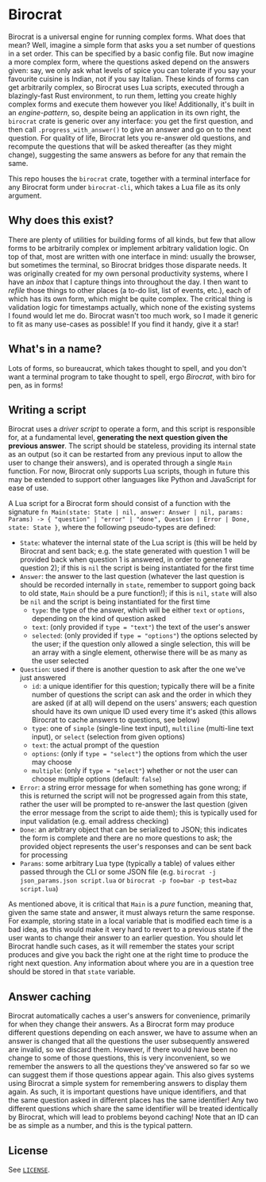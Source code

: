 # Birocrat

Birocrat is a universal engine for running complex forms. What does that mean? Well, imagine a simple form that asks you a set number of questions in a set order. This can be specified by a basic config file. But now imagine a more complex form, where the questions asked depend on the answers given: say, we only ask what levels of spice you can tolerate if you say your favourite cuisine is Indian, not if you say Italian. These kinds of forms can get arbitrarily complex, so Birocrat uses Lua scripts, executed through a blazingly-fast Rust environment, to run them, letting you create highly complex forms and execute them however you like! Additionally, it's built in an *engine-pattern*, so, despite being an application in its own right, the `birocrat` crate is generic over any interface: you get the first question, and then call `.progress_with_answer()` to give an answer and go on to the next question. For quality of life, Birocrat lets you re-answer old questions, and recompute the questions that will be asked thereafter (as they might change), suggesting the same answers as before for any that remain the same.

This repo houses the `birocrat` crate, together with a terminal interface for any Birocrat form under `birocrat-cli`, which takes a Lua file as its only argument.

## Why does this exist?

There are plenty of utilities for building forms of all kinds, but few that allow forms to be arbitrarily complex or implement arbitrary validation logic. On top of that, most are written with one interface in mind: usually the browser, but sometimes the terminal, so Birocrat bridges those disparate needs. It was originally created for my own personal productivity systems, where I have an *inbox* that I capture things into throughout the day. I then want to *refile* those things to other places (a to-do list, list of events, etc.), each of which has its own form, which might be quite complex. The critical thing is validation logic for timestamps actually, which none of the existing systems I found would let me do. Birocrat wasn't too much work, so I made it generic to fit as many use-cases as possible! If you find it handy, give it a star!

## What's in a name?

Lots of forms, so bureaucrat, which takes thought to spell, and you don't want a terminal program to take thought to spell, ergo *Birocrat*, with biro for pen, as in forms!

## Writing a script

Birocrat uses a *driver script* to operate a form, and this script is responsible for, at a fundamental level, **generating the next question given the previous answer**. The script should be stateless, providing its internal state as an output (so it can be restarted from any previous input to allow the user to change their answers), and is operated through a single `Main` function. For now, Birocrat only supports Lua scripts, though in future this may be extended to support other languages like Python and JavaScript for ease of use.

A Lua script for a Birocrat form should consist of a function with the signature `fn Main(state: State | nil, answer: Answer | nil, params: Params) -> { "question" | "error" | "done", Question | Error | Done, state: State }`, where the following pseudo-types are defined:

- `State`: whatever the internal state of the Lua script is (this will be held by Birocrat and sent back; e.g. the state generated with question 1 will be provided back when question 1 is answered, in order to generate question 2); if this is `nil` the script is being instantiated for the first time
- `Answer`: the answer to the last question (whatever the last question is should be recorded internally in `state`, remember to support going back to old state, `Main` should be a pure function!); if this is `nil`, `state` will also be `nil` and the script is being instantiated for the first time
  - `type`: the type of the answer, which will be either `text` or `options`, depending on the kind of question asked
  - `text`: (only provided if `type = "text"`) the text of the user's answer
  - `selected`: (only provided if `type = "options"`) the options selected by the user; if the question only allowed a single selection, this will be an array with a single element, otherwise there will be as many as the user selected
- `Question`: used if there is another question to ask after the one we've just answered
  - `id`: a unique identifier for this question; typically there will be a finite number of questions the script can ask and the order in which they are asked (if at all) will depend on the users' answers; each question should have its own unique ID used every time it's asked (this allows Birocrat to cache answers to questions, see below)
  - `type`: one of `simple` (single-line text input), `multiline` (multi-line text input), or `select` (selection from given options)
  - `text`: the actual prompt of the question
  - `options`: (only if `type = "select"`) the options from which the user may choose
  - `multiple`: (only if `type = "select"`) whether or not the user can choose multiple options (default: `false`)
- `Error`: a string error message for when something has gone wrong; if this is returned the script will not be progressed again from this state, rather the user will be prompted to re-answer the last question (given the error message from the script to aide them); this is typically used for input validation (e.g. email address checking)
- `Done`: an arbitrary object that can be serialized to JSON; this indicates the form is complete and there are no more questions to ask; the provided object represents the user's responses and can be sent back for processing
- `Params`: some arbitrary Lua type (typically a table) of values either passed through the CLI or some JSON file (e.g. `birocrat -j json_params.json script.lua` or `birocrat -p foo=bar -p test=baz script.lua`)

As mentioned above, it is critical that `Main` is a *pure* function, meaning that, given the same state and answer, it must always return the same response. For example, storing state in a local variable that is modified each time is a bad idea, as this would make it very hard to revert to a previous state if the user wants to change their answer to an earlier question. You should let Birocrat handle such cases, as it will remember the states your script produces and give you back the right one at the right time to produce the right next question. Any information about where you are in a question tree should be stored in that `state` variable.

## Answer caching

Birocrat automatically caches a user's answers for convenience, primarily for when they change their answers. As a Birocrat form may produce different questions depending on each answer, we have to assume when an answer is changed that all the questions the user subsequently answered are invalid, so we discard them. However, if there would have been no change to some of those questions, this is very inconvenient, so we remember the answers to all the questions they've answered so far so we can suggest them if those questions appear again. This also gives systems using Birocrat a simple system for remembering answers to display them again. As such, it is important questions have unique identifiers, and that the same question asked in different places has the same identifier! Any two different questions which share the same identifier will be treated identically by Birocrat, which will lead to problems beyond caching! Note that an ID can be as simple as a number, and this is the typical pattern.

## License

See [`LICENSE`](LICENSE).
